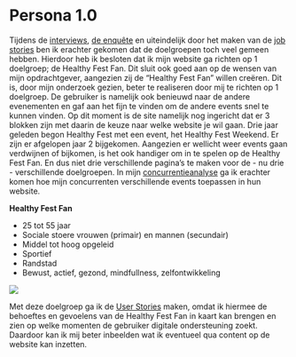 # Persona 1.0

Tijdens de [interviews](https://productbiografie-isabelle.gitbook.io/productbiografie/~/edit/drafts/-LZZYBeaqU9MpxPvrrog/fase-2-analyse/onderzoeksmethoden/interviews), [de enquête](https://productbiografie-isabelle.gitbook.io/productbiografie/~/edit/drafts/-LZZYBeaqU9MpxPvrrog/fase-2-analyse/onderzoeksmethoden/enquetes) en uiteindelijk door het maken van de [job stories](https://productbiografie-isabelle.gitbook.io/productbiografie/~/edit/drafts/-LZZYBeaqU9MpxPvrrog/fase-2-analyse/onderzoeksmethoden/job-stories) ben ik erachter gekomen dat de doelgroepen toch veel gemeen hebben. Hierdoor heb ik besloten dat ik mijn website ga richten op 1 doelgroep; de Healthy Fest Fan. Dit sluit ook goed aan op de wensen van mijn opdrachtgever, aangezien zij de “Healthy Fest Fan” willen creëren. Dit is, door mijn onderzoek gezien, beter te realiseren door mij te richten op 1 doelgroep. De gebruiker is namelijk ook benieuwd naar de andere evenementen en gaf aan het fijn te vinden om de andere events snel te kunnen vinden. Op dit moment is de site namelijk nog ingericht dat er 3 blokken zijn met daarin de keuze naar welke website je wil gaan. Drie jaar geleden begon Healthy Fest met een event, het Healthy Fest Weekend. Er zijn er afgelopen jaar 2 bijgekomen. Aangezien er wellicht weer events gaan verdwijnen of bijkomen, is het ook handiger om in te spelen op de Healthy Fest Fan. En dus niet drie verschillende pagina’s te maken voor de - nu drie - verschillende doelgroepen. In mijn [concurrentieanalyse](https://productbiografie-isabelle.gitbook.io/productbiografie/~/edit/drafts/-LZZYBeaqU9MpxPvrrog/fase-2-analyse/onderzoeksmethoden/concurrentieanalyse) ga ik erachter komen hoe mijn concurrenten verschillende events toepassen in hun website.  
  
**Healthy Fest Fan**

* 25 tot 55 jaar
* Sociale stoere vrouwen \(primair\) en mannen \(secundair\)
* Middel tot hoog opgeleid
* Sportief
* Randstad
* Bewust, actief, gezond, mindfullness, zelfontwikkeling

![](https://d2mxuefqeaa7sj.cloudfront.net/s_75F499041EA20883294F4506F1C250126C338AFD7CF63F851BCDB0B70D8B99E8_1546941418153_healthyfestfan.png)

Met deze doelgroep ga ik de [User Stories](https://productbiografie-isabelle.gitbook.io/productbiografie/~/edit/drafts/-LZZYBeaqU9MpxPvrrog/fase-2-analyse/onderzoeksmethoden/user-stories) maken, omdat ik hiermee de behoeftes en gevoelens van de Healthy Fest Fan in kaart kan brengen en zien op welke momenten de gebruiker digitale ondersteuning zoekt. Daardoor kan ik mij beter inbeelden wat ik eventueel qua content op de website kan inzetten. 

